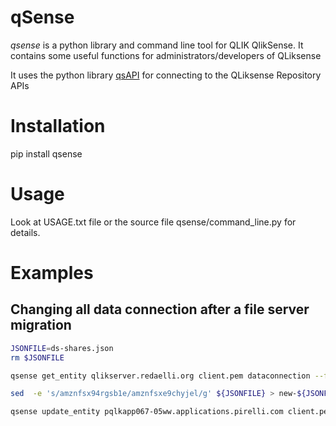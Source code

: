 # qSense

*qsense* is a python library and command line tool for QLIK QlikSense. It contains some useful functions for administrators/developers of QLiksense

It uses the python library [qsAPI](https://github.com/rafael-sanz/qsAPI) for connecting to the QLiksense Repository APIs

# Installation

pip install qsense

# Usage

Look at USAGE.txt file or the source file qsense/command_line.py for details.

# Examples

## Changing all data connection after a file server migration

```bash
JSONFILE=ds-shares.json
rm $JSONFILE

qsense get_entity qlikserver.redaelli.org client.pem dataconnection --filter "connectionstring sw '\\\\\\\amzn'" | jq '.' > $JSONFILE

sed  -e 's/amznfsx94rgsb1e/amznfsxe9chyjel/g' ${JSONFILE} > new-${JSONFILE}

qsense update_entity pqlkapp067-05ww.applications.pirelli.com client.pem dataconnection new-${JSONFILE}
```
